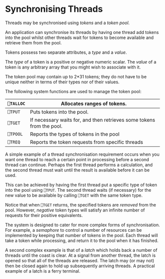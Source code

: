 # Synchronising Threads

Threads may be synchronised using *tokens* and a *token pool*.

An application can synchronise its threads by having one thread add tokens into the pool whilst other threads wait for tokens to become available and retrieve them from the pool.

Tokens possess two separate attributes, a *type* and a *value*.

The *type* of a token is a positive or negative numeric scalar. The *value* of a token is any arbitrary array that you might wish to associate with it.

The token pool may contain up to 2*31 tokens; they do not have to be unique neither in terms of their types nor of their values.

The following system functions are used to manage the token pool:

| `⎕TALLOC` | Allocates ranges of tokens. |
| --- | ---  |
| `⎕TPUT` | Puts tokens into the pool. |
| `⎕TGET` | If necessary waits for, and then retrieves some tokens from the pool. |
| `⎕TPOOL` | Reports the types of tokens in the pool |
| `⎕TREQ` | Reports the token requests from specific threads |

A simple example of a thread synchronisation requirement occurs when you want one thread to reach a certain point in processing before a second thread can continue. Perhaps the first thread performs a calculation, and the second thread must wait until the result is available before it can be used.

This can be achieved by having the first thread put a specific type of token into the pool using `⎕TPUT`. The second thread waits (if necessary) for the new value to be available by calling `⎕TGET` with the same token type.

Notice that when `⎕TGET` returns, the specified tokens are *removed* from the pool. However, *negative* token types will satisfy an infinite number of requests for their positive equivalents.

The system is designed to cater for more complex forms of synchronisation. For example, a *semaphore* to control a number of resources can be implemented by keeping that number of tokens in the pool. Each thread will take a token while processing, and return it to the pool when it has finished.

A second complex example is that of a *latch* which holds back a number of threads until the coast is clear. At a signal from another thread, the latch is opened so that all of the threads are released. The latch may (or may not) then be closed again to hold up subsequently arriving threads. A practical example of a latch is a ferry terminal.
